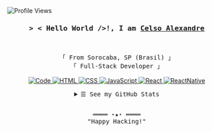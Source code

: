 <!-- https://github.com/celso-alexandre/ -->
<!-- April 16, 2021 -->
<!-- leave a STAR, if you like it ! -->

<!-- Profile Views Counter -->
![Profile Views](https://gpvc.arturio.dev/celso-alexandre?v=3)
<br>
<!-- Intro  -->
<h3 align="center">
        <samp>&gt; < Hello World />!, I am
                <b><a target="_blank" href="#">Celso Alexandre</a></b>
        </samp>
</h3>
<br>

<p align="center">
        <!-- Organisation  -->
        <samp>
                「 From Sorocaba, SP (Brasil) 」
                <br>
                「 Full-Stack Developer 」
                <br>
                <br>
        </samp>
        <!-- Programming Languages -->
        <!-- Code logo -->
        <a href="https://github.com/celso-alexandre?tab=repositories" target="_blank"><img alt="Code"
                        src="https://img.shields.io/badge/-code-000000?style=flat&logo=Plex&logoColor=white">
        </a>
        <!-- HTML -->
        <a href="https://github.com/celso-alexandre?tab=repositories" target="_blank"><img alt="HTML"
                        src="https://img.shields.io/badge/-HTML-E34F26?style=flat&logo=HTML5&logoColor=white">
        </a>
        <!-- CSS  -->
        <a href="https://github.com/celso-alexandre?tab=repositories" target="_blank"><img alt="CSS"
                        src="https://img.shields.io/badge/-CSS-1572B6?style=flat&logo=CSS3&logoColor=white">
        </a>
        <!-- JavaScript -->
        <a href="https://github.com/celso-alexandre?tab=repositories" target="_blank"><img alt="JavaScript"
                        src="https://img.shields.io/badge/-JavaScript-F7DF1E?style=flat&logo=JavaScript&logoColor=black">
        </a>
        <!-- React -->
        <a href="https://github.com/celso-alexandre?tab=repositories" target="_blank"><img alt="React"
                        src="https://img.shields.io/badge/-React-3776AB?style=flat&logo=React&logoColor=white">
        </a>
        <!-- React Native -->
        <a href="https://github.com/celso-alexandre?tab=repositories" target="_blank"><img alt="ReactNative"
                        src="https://img.shields.io/badge/-ReactNative-0088CC?style=flat&logo=React&logoColor=white">
        </a>
</p>

<!-- Details Section-->
<details align="center">
    <summary> <samp>&#9776; See my GitHub Stats</samp></summary>
    <p align="center">
        <br>
        <!-- Activity Widget -->
        <img alt="Celso's GitHub Stats"
                src="https://github-readme-stats.vercel.app/api?username=celso-alexandre&show_icons=true&theme=react" />
        <br>
        <!-- Social Links -->
        <p>Find me on</p>
        <!-- Gmail -->
        <a href="mailto:celsoalexandre@live.com" target="_blank"><img alt="Gmail"
                src="https://img.shields.io/badge/-Gmail-EA4335?style=flat-square&logo=Gmail&logoColor=white">
        </a>
        <!-- Linkedin -->
        <a href="https://www.linkedin.com/in/celso-alexandre/" target="_blank"><img alt="Linkedin"
                src="https://img.shields.io/badge/-Linkedin-0A66C2?style=flat-square&logo=Linkedin&logoColor=white">
        </a>
    </p>
</details>
<br>

<!-- Footer -->
<samp>
    <p align="center">
        ════ ⋆★⋆ ════
        <br>
        "Happy Hacking!"
    </p>
</samp>
